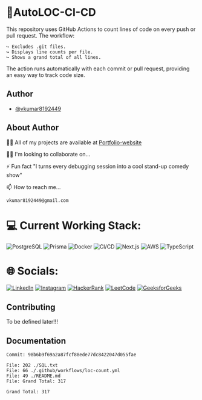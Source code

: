 # 📀AutoLOC-CI-CD

This repository uses GitHub Actions to count lines of code on every push or pull request. The workflow:

    ↪️ Excludes .git files.
    ↪️ Displays line counts per file.
    ↪️ Shows a grand total of all lines.

The action runs automatically with each commit or pull request, providing an easy way to track code size.

## Author

- [@vkumar8192449](https://github.com/vkumar8192449)

## About Author

👩‍💻 All of my projects are available at [Portfolio-website](https://vkumar8192449.github.io/Portfolio-website/)

👯‍♀️ I'm looking to collaborate on...

⚡ Fun fact "I turns every debugging session into a cool stand-up comedy show"

📫 How to reach me...

    vkumar8192449@gmail.com

# 💻 Current Working Stack:

![PostgreSQL](https://img.shields.io/badge/postgresql-%23316192.svg?style=for-the-badge&logo=postgresql&logoColor=white)
![Prisma](https://img.shields.io/badge/prisma-2D3748?style=for-the-badge&logo=prisma&logoColor=white)
![Docker](https://img.shields.io/badge/docker-%230db7ed.svg?style=for-the-badge&logo=docker&logoColor=white)
![CI/CD](https://img.shields.io/badge/CI%2FCD-%23F24E1E.svg?style=for-the-badge&logo=gitlab&logoColor=white)
![Next.js](https://img.shields.io/badge/Next.js-black?style=for-the-badge&logo=next.js&logoColor=white)
![AWS](https://img.shields.io/badge/AWS-%23FF9900.svg?style=for-the-badge&logo=amazon-aws&logoColor=white)
![TypeScript](https://img.shields.io/badge/typescript-%23007ACC.svg?style=for-the-badge&logo=typescript&logoColor=white)

# 🌐 Socials:

[![LinkedIn](https://img.shields.io/badge/LinkedIn-%230077B5.svg?style=for-the-badge&logo=linkedin&logoColor=white)](https://linkedin.com/in/vk8192449)
[![Instagram](https://img.shields.io/badge/Instagram-%23E4405F.svg?style=for-the-badge&logo=instagram&logoColor=white)](https://instagram.com/vinaykumar_2012)
[![HackerRank](https://img.shields.io/badge/HackerRank-%232EC866.svg?style=for-the-badge&logo=hackerrank&logoColor=white)](https://www.hackerrank.com/vkumar8192449)
[![LeetCode](https://img.shields.io/badge/LeetCode-%23FFA116.svg?style=for-the-badge&logo=leetcode&logoColor=white)](https://www.leetcode.com/vkumar8192449)
[![GeeksforGeeks](https://img.shields.io/badge/GeeksforGeeks-%2300C853.svg?style=for-the-badge&logo=geeksforgeeks&logoColor=white)](https://auth.geeksforgeeks.org/user/vkumar8192449/profile)

## Contributing

To be defined later!!!

## Documentation

    Commit: 98b6b9f69a2a87fcf88ede77dc8422047d055fae

    File: 202 ./SQL.txt
    File: 66 ./.github/workflows/loc-count.yml
    File: 49 ./README.md
    File: Grand Total: 317

    Grand Total: 317

#####
